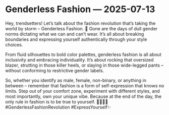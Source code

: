 # Genderless Fashion — 2025-07-13

Hey, trendsetters! Let’s talk about the fashion revolution that’s taking the world by storm – Genderless Fashion. 🌟 Gone are the days of dull gender norms dictating what we can and can’t wear. It’s all about breaking boundaries and expressing yourself authentically through your style choices.

From fluid silhouettes to bold color palettes, genderless fashion is all about inclusivity and embracing individuality. It’s about rocking that oversized blazer, strutting in those killer heels, or slaying in those wide-legged pants – without conforming to restrictive gender labels.

So, whether you identify as male, female, non-binary, or anything in between – remember that fashion is a form of self-expression that knows no limits. Step out of your comfort zone, experiment with different styles, and most importantly, own your unique vibe. Because at the end of the day, the only rule in fashion is to be true to yourself. 💃🏻🕺🏽 #GenderlessFashionRevolution #ExpressYourself✨